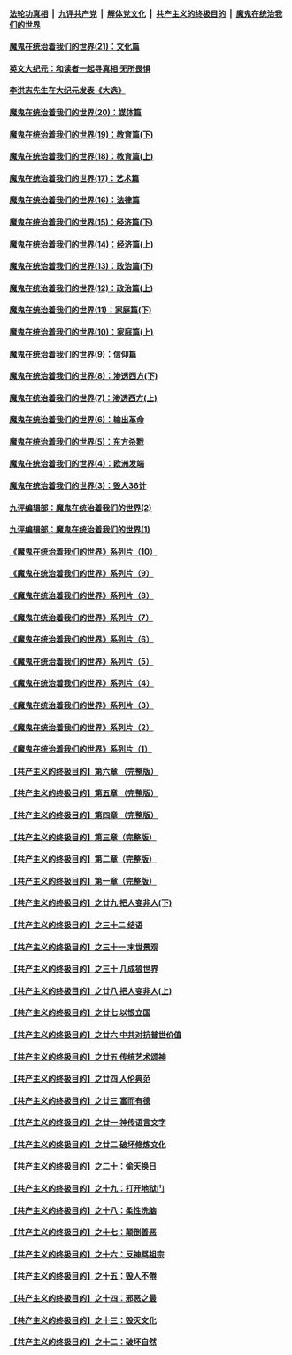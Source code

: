 

####  [法轮功真相](../../../../basic/blob/master/README.md?t=01250901) &nbsp;|&nbsp; [九评共产党](../../../../9ping.md/blob/master/README.md?t=01250901) &nbsp;|&nbsp; [解体党文化](../../../../jtdwh.md/blob/master/README.md?t=01250901)  &nbsp;|&nbsp; [共产主义的终极目的](../../../../gczydzjmd.md/blob/master/README.md?t=01250901) &nbsp;|&nbsp; [魔鬼在统治我们的世界](../../../../mgztzwmdsj.md/blob/master/README.md?t=01250901) 

#### [魔鬼在统治着我们的世界(21)：文化篇](../pages/nsc422/n10597706.md?t=01250901) 

#### [英文大纪元：和读者一起寻真相 无所畏惧](../pages/nsc422/n12542027.md?t=01250901) 

#### [李洪志先生在大纪元发表《大选》](../pages/nsc422/n12534746.md?t=01250901) 

#### [魔鬼在统治着我们的世界(20)：媒体篇](../pages/nsc422/n10586579.md?t=01250901) 

#### [魔鬼在统治着我们的世界(19)：教育篇(下)](../pages/nsc422/n10564808.md?t=01250901) 

#### [魔鬼在统治着我们的世界(18)：教育篇(上)](../pages/nsc422/n10526970.md?t=01250901) 

#### [魔鬼在统治着我们的世界(17)：艺术篇](../pages/nsc422/n10499093.md?t=01250901) 

#### [魔鬼在统治着我们的世界(16)：法律篇](../pages/nsc422/n10485969.md?t=01250901) 

#### [魔鬼在统治着我们的世界(15)：经济篇(下)](../pages/nsc422/n10469975.md?t=01250901) 

#### [魔鬼在统治着我们的世界(14)：经济篇(上)](../pages/nsc422/n10457370.md?t=01250901) 

#### [魔鬼在统治着我们的世界(13)：政治篇(下)](../pages/nsc422/n10448270.md?t=01250901) 

#### [魔鬼在统治着我们的世界(12)：政治篇(上)](../pages/nsc422/n10444576.md?t=01250901) 

#### [魔鬼在统治着我们的世界(11)：家庭篇(下)](../pages/nsc422/n10440961.md?t=01250901) 

#### [魔鬼在统治着我们的世界(10)：家庭篇(上)](../pages/nsc422/n10435448.md?t=01250901) 

#### [魔鬼在统治着我们的世界(9)：信仰篇](../pages/nsc422/n10432159.md?t=01250901) 

#### [魔鬼在统治着我们的世界(8)：渗透西方(下)](../pages/nsc422/n10429603.md?t=01250901) 

#### [魔鬼在统治着我们的世界(7)：渗透西方(上)](../pages/nsc422/n10426013.md?t=01250901) 

#### [魔鬼在统治着我们的世界(6)：输出革命](../pages/nsc422/n10421536.md?t=01250901) 

#### [魔鬼在统治着我们的世界(5)：东方杀戮](../pages/nsc422/n10417707.md?t=01250901) 

#### [魔鬼在统治着我们的世界(4)：欧洲发端](../pages/nsc422/n10414890.md?t=01250901) 

#### [魔鬼在统治着我们的世界(3)：毁人36计](../pages/nsc422/n10411583.md?t=01250901) 

#### [九评编辑部：魔鬼在统治着我们的世界(2)](../pages/nsc422/n10410036.md?t=01250901) 

#### [九评编辑部：魔鬼在统治着我们的世界(1)](../pages/nsc422/n10406825.md?t=01250901) 

#### [《魔鬼在统治着我们的世界》系列片（10）](../pages/nsc422/n12292670.md?t=01250901) 

#### [《魔鬼在统治着我们的世界》系列片（9）](../pages/nsc422/n12290859.md?t=01250901) 

#### [《魔鬼在统治着我们的世界》系列片（8）](../pages/nsc422/n12287445.md?t=01250901) 

#### [《魔鬼在统治着我们的世界》系列片（7）](../pages/nsc422/n12283425.md?t=01250901) 

#### [《魔鬼在统治着我们的世界》系列片（6）](../pages/nsc422/n12282314.md?t=01250901) 

#### [《魔鬼在统治着我们的世界》系列片（5）](../pages/nsc422/n12281419.md?t=01250901) 

#### [《魔鬼在统治着我们的世界》系列片（4）](../pages/nsc422/n12274024.md?t=01250901) 

#### [《魔鬼在统治着我们的世界》系列片（3）](../pages/nsc422/n12271322.md?t=01250901) 

#### [《魔鬼在统治着我们的世界》系列片（2）](../pages/nsc422/n12269049.md?t=01250901) 

#### [《魔鬼在统治着我们的世界》系列片（1）](../pages/nsc422/n12267575.md?t=01250901) 

#### [【共产主义的终极目的】第六章 （完整版）](../pages/nsc422/n11428913.md?t=01250901) 

#### [【共产主义的终极目的】第五章 （完整版）](../pages/nsc422/n11428912.md?t=01250901) 

#### [【共产主义的终极目的】第四章 （完整版）](../pages/nsc422/n11428907.md?t=01250901) 

#### [【共产主义的终极目的】第三章（完整版）](../pages/nsc422/n11428848.md?t=01250901) 

#### [【共产主义的终极目的】第二章（完整版）](../pages/nsc422/n11428831.md?t=01250901) 

#### [【共产主义的终极目的】第一章（完整版）](../pages/nsc422/n11417651.md?t=01250901) 

#### [【共产主义的终极目的】之廿九 把人变非人(下)](../pages/nsc422/n11344140.md?t=01250901) 

#### [【共产主义的终极目的】之三十二 结语](../pages/nsc422/n11360535.md?t=01250901) 

#### [【共产主义的终极目的】之三十一 末世景观](../pages/nsc422/n11351129.md?t=01250901) 

#### [【共产主义的终极目的】之三十 几成狼世界](../pages/nsc422/n11348280.md?t=01250901) 

#### [【共产主义的终极目的】之廿八 把人变非人(上)](../pages/nsc422/n11340492.md?t=01250901) 

#### [【共产主义的终极目的】之廿七 以恨立国](../pages/nsc422/n11336944.md?t=01250901) 

#### [【共产主义的终极目的】之廿六 中共对抗普世价值](../pages/nsc422/n11324785.md?t=01250901) 

#### [【共产主义的终极目的】之廿五 传统艺术颂神](../pages/nsc422/n11296396.md?t=01250901) 

#### [【共产主义的终极目的】之廿四 人伦典范](../pages/nsc422/n11296397.md?t=01250901) 

#### [【共产主义的终极目的】之廿三 富而有德](../pages/nsc422/n11283598.md?t=01250901) 

#### [【共产主义的终极目的】之廿一 神传语言文字](../pages/nsc422/n11263265.md?t=01250901) 

#### [【共产主义的终极目的】之廿二 破坏修炼文化](../pages/nsc422/n11245728.md?t=01250901) 

#### [【共产主义的终极目的】之二十：偷天换日](../pages/nsc422/n11238846.md?t=01250901) 

#### [【共产主义的终极目的】之十九：打开地狱门](../pages/nsc422/n11206376.md?t=01250901) 

#### [【共产主义的终极目的】之十八：柔性洗脑](../pages/nsc422/n11199994.md?t=01250901) 

#### [【共产主义的终极目的】之十七：颠倒善恶](../pages/nsc422/n11179782.md?t=01250901) 

#### [【共产主义的终极目的】之十六：反神骂祖宗](../pages/nsc422/n11166798.md?t=01250901) 

#### [【共产主义的终极目的】之十五：毁人不倦](../pages/nsc422/n11166792.md?t=01250901) 

#### [【共产主义的终极目的】之十四：邪恶之最](../pages/nsc422/n11150249.md?t=01250901) 

#### [【共产主义的终极目的】之十三：毁灭文化](../pages/nsc422/n11135227.md?t=01250901) 

#### [【共产主义的终极目的】之十二：破坏自然](../pages/nsc422/n11135214.md?t=01250901) 

